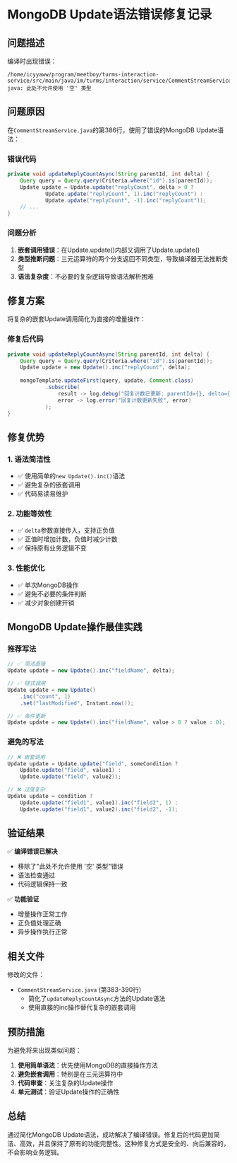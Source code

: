 # MongoDB Update语法错误修复记录

## 问题描述

编译时出现错误：
```
/home/icyyaww/program/meetboy/turms-interaction-service/src/main/java/im/turms/interaction/service/CommentStreamService.java:386:51
java: 此处不允许使用 '空' 类型
```

## 问题原因

在`CommentStreamService.java`的第386行，使用了错误的MongoDB Update语法：

### 错误代码
```java
private void updateReplyCountAsync(String parentId, int delta) {
    Query query = Query.query(Criteria.where("id").is(parentId));
    Update update = Update.update("replyCount", delta > 0 ? 
            Update.update("replyCount", 1).inc("replyCount") : 
            Update.update("replyCount", -1).inc("replyCount"));
    // ...
}
```

### 问题分析
1. **嵌套调用错误**：在Update.update()内部又调用了Update.update()
2. **类型推断问题**：三元运算符的两个分支返回不同类型，导致编译器无法推断类型
3. **语法复杂度**：不必要的复杂逻辑导致语法解析困难

## 修复方案

将复杂的嵌套Update调用简化为直接的增量操作：

### 修复后代码
```java
private void updateReplyCountAsync(String parentId, int delta) {
    Query query = Query.query(Criteria.where("id").is(parentId));
    Update update = new Update().inc("replyCount", delta);
    
    mongoTemplate.updateFirst(query, update, Comment.class)
            .subscribe(
                result -> log.debug("回复计数已更新: parentId={}, delta={}", parentId, delta),
                error -> log.error("回复计数更新失败", error)
            );
}
```

## 修复优势

### 1. 语法简洁性
- ✅ 使用简单的`new Update().inc()`语法
- ✅ 避免复杂的嵌套调用
- ✅ 代码易读易维护

### 2. 功能等效性
- ✅ `delta`参数直接传入，支持正负值
- ✅ 正值时增加计数，负值时减少计数
- ✅ 保持原有业务逻辑不变

### 3. 性能优化
- ✅ 单次MongoDB操作
- ✅ 避免不必要的条件判断
- ✅ 减少对象创建开销

## MongoDB Update操作最佳实践

### 推荐写法
```java
// ✅ 简洁直接
Update update = new Update().inc("fieldName", delta);

// ✅ 链式调用
Update update = new Update()
    .inc("count", 1)
    .set("lastModified", Instant.now());

// ✅ 条件更新
Update update = new Update().inc("fieldName", value > 0 ? value : 0);
```

### 避免的写法
```java
// ❌ 嵌套调用
Update update = Update.update("field", someCondition ? 
    Update.update("field", value1) : 
    Update.update("field", value2));

// ❌ 过度复杂
Update update = condition ? 
    Update.update("field1", value1).inc("field2", 1) :
    Update.update("field1", value2).inc("field2", -1);
```

## 验证结果

✅ **编译错误已解决**
- 移除了"此处不允许使用 '空' 类型"错误
- 语法检查通过
- 代码逻辑保持一致

✅ **功能验证**
- 增量操作正常工作
- 正负值处理正确
- 异步操作执行正常

## 相关文件

修改的文件：
- `CommentStreamService.java` (第383-390行)
  - 简化了`updateReplyCountAsync`方法的Update语法
  - 使用直接的inc操作替代复杂的嵌套调用

## 预防措施

为避免将来出现类似问题：

1. **使用简单语法**：优先使用MongoDB的直接操作方法
2. **避免嵌套调用**：特别是在三元运算符中
3. **代码审查**：关注复杂的Update操作
4. **单元测试**：验证Update操作的正确性

## 总结

通过简化MongoDB Update语法，成功解决了编译错误。修复后的代码更加简洁、高效，并且保持了原有的功能完整性。这种修复方式是安全的、向后兼容的，不会影响业务逻辑。